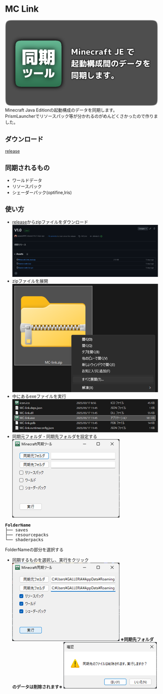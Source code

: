# MC Link 
![バナー](imgs/banner.png)
Minecraft Java Editionの起動構成のデータを同期します。  
PrismLauncherでリソースパック等が分かれるのがめんどくさかったので作りました。

## ダウンロード
[release](https://github.com/naoano0415/Minecraft_link_tool/releases/tag/MCLink)

## 同期されるもの
- ワールドデータ
- リソースパック
-  シェーダーパック(optifine,Iris)
## 使い方
- [release](https://github.com/naoano0415/Minecraft_link_tool/releases/tag/MCLink)からzipファイルをダウンロード
  ![s1](imgs/s1.png)
- zipファイルを展開  
  ![s2](imgs/s2.png)
- 中にあるexeファイルを実行  
  ![s3](imgs/s3.png)
- 同期元フォルダ・同期先フォルダを設定する  
  ![s4](imgs/s4.png)
<pre>
<b>FolderName</b>
├── saves
├── resourcepacks
└── shaderpacks
</pre>  
  FolderNameの部分を選択する
- 同期するものを選択し、実行をクリック
  ![s5](imgs/s5.png)
  <b>※同期先フォルダのデータは削除されます※</b>
  ![s6](imgs/s6.png)
